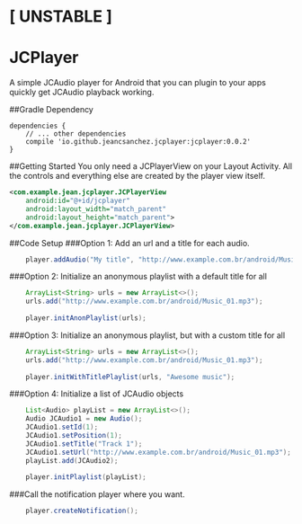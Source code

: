 # [ UNSTABLE ]

# JCPlayer
A simple JCAudio player for Android that you can plugin to your apps quickly get JCAudio playback working.


##Gradle Dependency
```Gradle
dependencies {
    // ... other dependencies
    compile 'io.github.jeancsanchez.jcplayer:jcplayer:0.0.2'
}
```


##Getting Started
You only need  a JCPlayerView on your Layout Activity. All the controls and everything else are created by the player view itself.
```xml
<com.example.jean.jcplayer.JCPlayerView
    android:id="@+id/jcplayer"
    android:layout_width="match_parent"
    android:layout_height="match_parent">
</com.example.jean.jcplayer.JCPlayerView>
```

##Code Setup
###Option 1: Add an url and a title for each audio.
```Java
    player.addAudio("My title", "http://www.example.com.br/android/Music_01.mp3");
```
###Option 2: Initialize an anonymous playlist with a default title for all
```java
    ArrayList<String> urls = new ArrayList<>();
    urls.add("http://www.example.com.br/android/Music_01.mp3");
    
    player.initAnonPlaylist(urls);
```

###Option 3: Initialize an anonymous playlist, but with a custom title for all
```java
    ArrayList<String> urls = new ArrayList<>();
    urls.add("http://www.example.com.br/android/Music_01.mp3");
    
    player.initWithTitlePlaylist(urls, "Awesome music");
```

###Option 4: Initialize a list of JCAudio objects
```java
    List<Audio> playList = new ArrayList<>();
    Audio JCAudio1 = new Audio();
    JCAudio1.setId(1);
    JCAudio1.setPosition(1);
    JCAudio1.setTitle("Track 1");
    JCAudio1.setUrl("http://www.example.com.br/android/Music_01.mp3");
    playList.add(JCAudio2);
    
    player.initPlaylist(playList);
```

###Call the notification player where you want.
```java
    player.createNotification();
```

